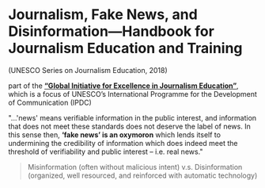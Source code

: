 # Journalism, Fake News, and Disinformation&mdash;Handbook for Journalism Education and Training 
(UNESCO Series on Journalism Education, 2018)

part of the [**“Global Initiative for Excellence in Journalism Education”**](https://en.unesco.org/programme/ipdc/initiatives/centres-excellence-journalism-education), which is a focus of UNESCO’s International Programme for the Development of Communication (IPDC)

"...'news' means verifiable information in the public interest, and information that does not meet these standards does not deserve the label of news. In this sense then, **‘fake news’ is an oxymoron** which lends itself to undermining the credibility of information which does indeed meet the threshold of verifiability and public interest – i.e. real news."

> Misinformation (often without malicious intent) v.s. Disinformation (organized, well resourced, and reinforced with automatic technology)



